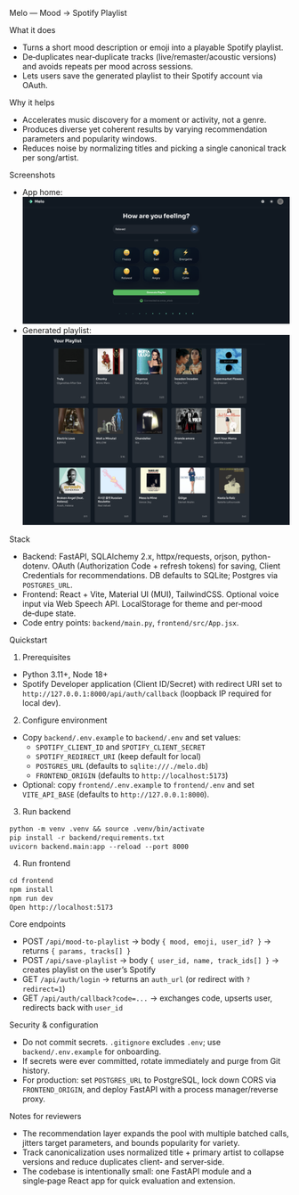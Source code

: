 Melo — Mood → Spotify Playlist

What it does
- Turns a short mood description or emoji into a playable Spotify playlist.
- De‑duplicates near‑duplicate tracks (live/remaster/acoustic versions) and avoids repeats per mood across sessions.
- Lets users save the generated playlist to their Spotify account via OAuth.

Why it helps
- Accelerates music discovery for a moment or activity, not a genre.
- Produces diverse yet coherent results by varying recommendation parameters and popularity windows.
- Reduces noise by normalizing titles and picking a single canonical track per song/artist.

Screenshots
- App home: ![App home](images/home-page.png)
- Generated playlist: ![Generated playlist](images/generated-playlist.png)

Stack
- Backend: FastAPI, SQLAlchemy 2.x, httpx/requests, orjson, python-dotenv. OAuth (Authorization Code + refresh tokens) for saving, Client Credentials for recommendations. DB defaults to SQLite; Postgres via `POSTGRES_URL`.
- Frontend: React + Vite, Material UI (MUI), TailwindCSS. Optional voice input via Web Speech API. LocalStorage for theme and per‑mood de‑dupe state.
- Code entry points: `backend/main.py`, `frontend/src/App.jsx`.

Quickstart
1) Prerequisites
- Python 3.11+, Node 18+
- Spotify Developer application (Client ID/Secret) with redirect URI set to `http://127.0.0.1:8000/api/auth/callback` (loopback IP required for local dev).

2) Configure environment
- Copy `backend/.env.example` to `backend/.env` and set values:
  - `SPOTIFY_CLIENT_ID` and `SPOTIFY_CLIENT_SECRET`
  - `SPOTIFY_REDIRECT_URI` (keep default for local)
  - `POSTGRES_URL` (defaults to `sqlite:///./melo.db`)
  - `FRONTEND_ORIGIN` (defaults to `http://localhost:5173`)
- Optional: copy `frontend/.env.example` to `frontend/.env` and set `VITE_API_BASE` (defaults to `http://127.0.0.1:8000`).

3) Run backend
```
python -m venv .venv && source .venv/bin/activate
pip install -r backend/requirements.txt
uvicorn backend.main:app --reload --port 8000
```

4) Run frontend
```
cd frontend
npm install
npm run dev
Open http://localhost:5173
```

Core endpoints
- POST `/api/mood-to-playlist` → body `{ mood, emoji, user_id? }` → returns `{ params, tracks[] }`
- POST `/api/save-playlist` → body `{ user_id, name, track_ids[] }` → creates playlist on the user’s Spotify
- GET  `/api/auth/login` → returns an `auth_url` (or redirect with `?redirect=1`)
- GET  `/api/auth/callback?code=...` → exchanges code, upserts user, redirects back with `user_id`

Security & configuration
- Do not commit secrets. `.gitignore` excludes `.env`; use `backend/.env.example` for onboarding.
- If secrets were ever committed, rotate immediately and purge from Git history.
- For production: set `POSTGRES_URL` to PostgreSQL, lock down CORS via `FRONTEND_ORIGIN`, and deploy FastAPI with a process manager/reverse proxy.

Notes for reviewers 
- The recommendation layer expands the pool with multiple batched calls, jitters target parameters, and bounds popularity for variety.
- Track canonicalization uses normalized title + primary artist to collapse versions and reduce duplicates client‑ and server‑side.
- The codebase is intentionally small: one FastAPI module and a single‑page React app for quick evaluation and extension.
